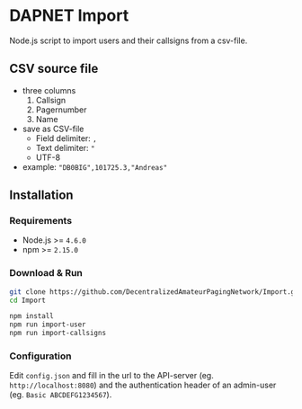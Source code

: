 # DAPNET Import
Node.js script to import users and their callsigns from a csv-file.

## CSV source file
* three columns
	1. Callsign
	2. Pagernumber
	3. Name
* save as CSV-file
	* Field delimiter: `,`
	* Text delimiter: `"`
	* UTF-8
* example: `"DB0BIG",101725.3,"Andreas"`

## Installation

### Requirements
* Node.js >= `4.6.0`
* npm >= `2.15.0`

### Download & Run
```bash
git clone https://github.com/DecentralizedAmateurPagingNetwork/Import.git
cd Import

npm install
npm run import-user
npm run import-callsigns
```

### Configuration
Edit `config.json` and fill in the url to the API-server (eg. `http://localhost:8080`) and the authentication header of an admin-user (eg. `Basic ABCDEFG1234567`).
